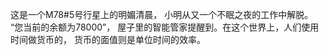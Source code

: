 这是一个M78#5号行星上的明媚清晨， 小明从又一个不眠之夜的工作中解脱。 “您当前的余额为78000”， 屋子里的智能管家提醒到。在这个世界上，人们使用时间做货币的， 货币的面值则是单位时间的效率。
